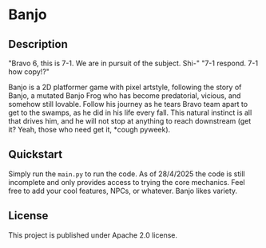 # Banjo

## Description

"Bravo 6, this is 7-1. We are in pursuit of the subject. Shi-"
"7-1 respond. 7-1 how copy!?"

Banjo is a 2D platformer game with pixel artstyle, following the story of Banjo, a mutated Banjo Frog who has become predatorial, vicious, and somehow still lovable. Follow his journey as he tears Bravo team apart to get to the swamps, as he did in his life every fall. This natural instinct is all that drives him, and he will not stop at anything to reach downstream (get it? Yeah, those who need get it, *cough pyweek).

## Quickstart

Simply run the `main.py` to run the code. As of 28/4/2025 the code is still incomplete and only provides access to trying the core mechanics. Feel free to add your cool features, NPCs, or whatever. Banjo likes variety.

## License

This project is published under Apache 2.0 license.
